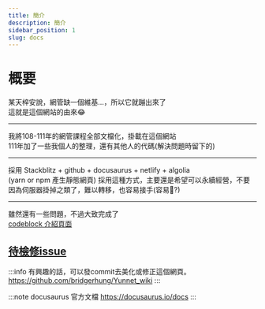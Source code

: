 ```yaml
---
title: 簡介
description: 簡介
sidebar_position: 1
slug: docs
---
```


# 概要
某天梓安說，網管缺一個維基...，所以它就蹦出來了  
這就是這個網站的由來😂  

---

我將108-111年的網管課程全部文檔化，掛載在這個網站  
111年加了一些我個人的整理，還有其他人的代碼(解決問題時留下的)  

---
採用 Stackblitz + github + docusaurus + netlify + algolia  
(yarn or npm 產生靜態網頁)
採用這種方式，主要還是希望可以永續經營，不要因為伺服器掛掉之類了，難以轉移，也容易接手(容易🤔?)  
  
----
雖然還有一些問題，不過大致完成了  
[codeblock 介紹頁面](https://docusaurus.io/docs/markdown-features/code-blocks#multi-language-support-code-blocks)  
## [待檢修issue](/announcement/fix)

:::info
有興趣的話，可以發commit去美化或修正這個網頁。
https://github.com/bridgerhung/Yunnet_wiki
:::

:::note
docusaurus 官方文檔
https://docusaurus.io/docs
:::


